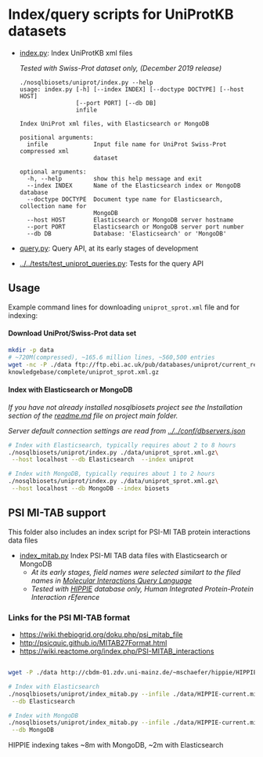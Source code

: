 
# Index/query scripts for UniProtKB datasets

* [index.py](index.py): Index UniProtKB xml files

  _Tested with Swiss-Prot dataset only, (December 2019 release)_
  
    ```
    ./nosqlbiosets/uniprot/index.py --help
    usage: index.py [-h] [--index INDEX] [--doctype DOCTYPE] [--host HOST]
                    [--port PORT] [--db DB]
                    infile
    
    Index UniProt xml files, with Elasticsearch or MongoDB
    
    positional arguments:
      infile             Input file name for UniProt Swiss-Prot compressed xml
                         dataset
    
    optional arguments:
      -h, --help         show this help message and exit
      --index INDEX      Name of the Elasticsearch index or MongoDB database
      --doctype DOCTYPE  Document type name for Elasticsearch, collection name for
                         MongoDB
      --host HOST        Elasticsearch or MongoDB server hostname
      --port PORT        Elasticsearch or MongoDB server port number
      --db DB            Database: 'Elasticsearch' or 'MongoDB'
    ```

* [query.py](query.py): Query API, at its early stages of development

* [../../tests/test_uniprot_queries.py](../../tests/test_uniprot_queries.py):
 Tests for the query API

                                      
## Usage

Example command lines for downloading `uniprot_sprot.xml` file and for indexing:

#### Download UniProt/Swiss-Prot data set

```bash
mkdir -p data
# ~720M(compressed), ~165.6 million lines, ~560,500 entries
wget -nc -P ./data ftp://ftp.ebi.ac.uk/pub/databases/uniprot/current_release/\
knowledgebase/complete/uniprot_sprot.xml.gz
```

#### Index with Elasticsearch or MongoDB
_If you have not already installed nosqlbiosets project see the Installation
section of the [readme.md](../../readme.md) file on project main folder._

_Server default connection settings are read from [../../conf/dbservers.json](
../../conf/dbservers.json
)_

```bash
# Index with Elasticsearch, typically requires about 2 to 8 hours
./nosqlbiosets/uniprot/index.py ./data/uniprot_sprot.xml.gz\
 --host localhost --db Elasticsearch  --index uniprot

# Index with MongoDB, typically requires about 1 to 2 hours
./nosqlbiosets/uniprot/index.py ./data/uniprot_sprot.xml.gz\
 --host localhost --db MongoDB --index biosets
```

## PSI MI-TAB support

This folder also includes an index script for PSI-MI TAB protein interactions
data files

* [index_mitab.py](index_mitab.py) Index PSI-MI TAB data files
 with Elasticsearch or MongoDB
  * _At its early stages, field names were selected similart to
   the filed names in [Molecular Interactions Query Language](
   http://psicquic.github.io/MiqlReference27.html)_
  * _Tested with [HIPPIE](http://cbdm-01.zdv.uni-mainz.de/~mschaefer/hippie)
   database only, Human Integrated Protein-Protein Interaction rEference_ 
 
 ### Links for the PSI MI-TAB format
 - https://wiki.thebiogrid.org/doku.php/psi_mitab_file
 - http://psicquic.github.io/MITAB27Format.html
 - https://wiki.reactome.org/index.php/PSI-MITAB_interactions
 
```bash

wget -P ./data http://cbdm-01.zdv.uni-mainz.de/~mschaefer/hippie/HIPPIE-current.mitab.txt

# Index with Elasticsearch
./nosqlbiosets/uniprot/index_mitab.py --infile ./data/HIPPIE-current.mitab.txt\
 --db Elasticsearch

# Index with MongoDB
./nosqlbiosets/uniprot/index_mitab.py --infile ./data/HIPPIE-current.mitab.txt\
 --db MongoDB
```
HIPPIE indexing takes ~8m with MongoDB, ~2m with Elasticsearch

